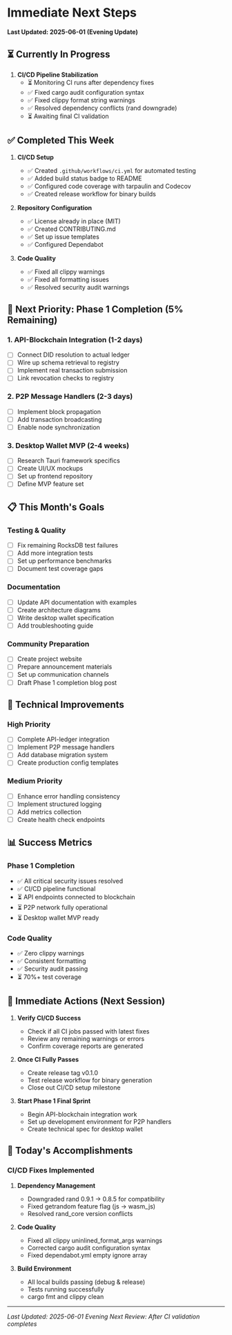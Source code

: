 # Immediate Next Steps

**Last Updated: 2025-06-01 (Evening Update)**

## ⏳ Currently In Progress
1. **CI/CD Pipeline Stabilization**
   - ⏳ Monitoring CI runs after dependency fixes
   - ✅ Fixed cargo audit configuration syntax
   - ✅ Fixed clippy format string warnings
   - ✅ Resolved dependency conflicts (rand downgrade)
   - ⏳ Awaiting final CI validation

## ✅ Completed This Week
1. **CI/CD Setup**
   - ✅ Created `.github/workflows/ci.yml` for automated testing
   - ✅ Added build status badge to README
   - ✅ Configured code coverage with tarpaulin and Codecov
   - ✅ Created release workflow for binary builds

2. **Repository Configuration**
   - ✅ License already in place (MIT)
   - ✅ Created CONTRIBUTING.md
   - ✅ Set up issue templates
   - ✅ Configured Dependabot

3. **Code Quality**
   - ✅ Fixed all clippy warnings
   - ✅ Fixed all formatting issues
   - ✅ Resolved security audit warnings

## 🚀 Next Priority: Phase 1 Completion (5% Remaining)

### 1. API-Blockchain Integration (1-2 days)
- [ ] Connect DID resolution to actual ledger
- [ ] Wire up schema retrieval to registry
- [ ] Implement real transaction submission
- [ ] Link revocation checks to registry

### 2. P2P Message Handlers (2-3 days)
- [ ] Implement block propagation
- [ ] Add transaction broadcasting
- [ ] Enable node synchronization

### 3. Desktop Wallet MVP (2-4 weeks)
- [ ] Research Tauri framework specifics
- [ ] Create UI/UX mockups
- [ ] Set up frontend repository
- [ ] Define MVP feature set

## 📋 This Month's Goals

### Testing & Quality
- [ ] Fix remaining RocksDB test failures
- [ ] Add more integration tests
- [ ] Set up performance benchmarks
- [ ] Document test coverage gaps

### Documentation
- [ ] Update API documentation with examples
- [ ] Create architecture diagrams
- [ ] Write desktop wallet specification
- [ ] Add troubleshooting guide

### Community Preparation
- [ ] Create project website
- [ ] Prepare announcement materials
- [ ] Set up communication channels
- [ ] Draft Phase 1 completion blog post

## 🔧 Technical Improvements

### High Priority
- [ ] Complete API-ledger integration
- [ ] Implement P2P message handlers
- [ ] Add database migration system
- [ ] Create production config templates

### Medium Priority
- [ ] Enhance error handling consistency
- [ ] Implement structured logging
- [ ] Add metrics collection
- [ ] Create health check endpoints

## 📊 Success Metrics

### Phase 1 Completion
- ✅ All critical security issues resolved
- ✅ CI/CD pipeline functional
- ⏳ API endpoints connected to blockchain
- ⏳ P2P network fully operational
- ⏳ Desktop wallet MVP ready

### Code Quality
- ✅ Zero clippy warnings
- ✅ Consistent formatting
- ✅ Security audit passing
- ⏳ 70%+ test coverage

## 🎯 Immediate Actions (Next Session)

1. **Verify CI/CD Success**
   - Check if all CI jobs passed with latest fixes
   - Review any remaining warnings or errors
   - Confirm coverage reports are generated

2. **Once CI Fully Passes**
   - Create release tag v0.1.0
   - Test release workflow for binary generation
   - Close out CI/CD setup milestone

3. **Start Phase 1 Final Sprint**
   - Begin API-blockchain integration work
   - Set up development environment for P2P handlers
   - Create technical spec for desktop wallet

## 📝 Today's Accomplishments

### CI/CD Fixes Implemented
1. **Dependency Management**
   - Downgraded rand 0.9.1 → 0.8.5 for compatibility
   - Fixed getrandom feature flag (js → wasm_js)
   - Resolved rand_core version conflicts

2. **Code Quality**
   - Fixed all clippy uninlined_format_args warnings
   - Corrected cargo audit configuration syntax
   - Fixed dependabot.yml empty ignore array

3. **Build Environment**
   - All local builds passing (debug & release)
   - Tests running successfully
   - cargo fmt and clippy clean

---
*Last Updated: 2025-06-01 Evening*
*Next Review: After CI validation completes*